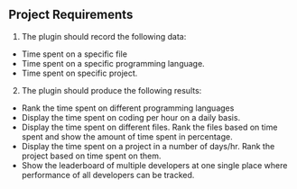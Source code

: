 ## Project Requirements

1. The plugin should record the following data:
*  Time spent on a specific file
*  Time spent on a specific programming language.
*  Time spent on specific project. 

2. The plugin should produce the following results:
*  Rank the time spent on different programming languages
*  Display the time spent on coding per hour on a daily basis.
*  Display the time spent on different files. Rank the files based on time spent and show the amount of time spent in percentage.
*  Display the time spent on a project in a number of days/hr. Rank the project based on time spent on them.
*  Show the leaderboard of multiple developers at one single place where performance of all developers can be tracked.
